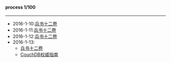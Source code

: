 #### process 1/100
****

* 2016-1-10:[兵书十二卷](/100books/兵书十二卷.md)
* 2016-1-11:[兵书十二卷](/100books/兵书十二卷.md)
* 2016-1-12:[兵书十二卷](/100books/兵书十二卷.md)
* 2016-1-13:
  * [兵书十二卷](/100books/兵书十二卷.md)
  * [CouchDB权威指南](/100books/couchdb.md)
